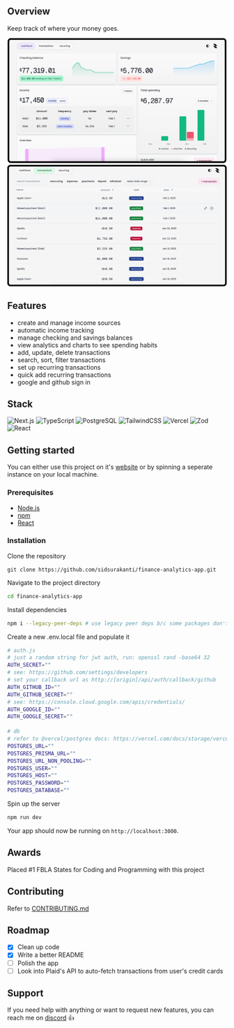 ## Overview

Keep track of where your money goes.

<img src="./public/home.png">
<img src="./docs/transactions.png">

## Features

- create and manage income sources
- automatic income tracking
- manage checking and savings balances
- view analytics and charts to see spending habits
- add, update, delete transactions
- search, sort, filter transactions
- set up recurring transactions
- quick add recurring transactions
- google and github sign in

## Stack

![Next.js](https://img.shields.io/badge/next.js-000000?style=for-the-badge&logo=nextdotjs&logoColor=white)
![TypeScript](https://img.shields.io/badge/typescript-%23007ACC.svg?style=for-the-badge&logo=typescript&logoColor=white)
![PostgreSQL](https://img.shields.io/badge/PostgreSQL-4169E1?style=for-the-badge&logo=postgresql&logoColor=white)
![TailwindCSS](https://img.shields.io/badge/tailwindcss-%2338B2AC.svg?style=for-the-badge&logo=tailwind-css&logoColor=white)
![Vercel](https://img.shields.io/badge/vercel-%23000000.svg?style=for-the-badge&logo=vercel&logoColor=white)
![Zod](https://img.shields.io/badge/-Zod-3E67B1?style=for-the-badge&logo=zod&logoColor=white)
![React](https://img.shields.io/badge/react-%2320232a.svg?style=for-the-badge&logo=react&logoColor=%2361DAFB)

## Getting started

You can either use this project on it's [website](https://pbd.vercel.app) or by spinning a seperate instance on your local machine.

### Prerequisites

- [Node.js](https://nodejs.org/)
- [npm](https://www.npmjs.com/)
- [React](https://react.dev/)

### Installation

Clone the repository

```shell
git clone https://github.com/sidsurakanti/finance-analytics-app.git
```

Navigate to the project directory

```zsh
cd finance-analytics-app
```

Install dependencies

```zsh
npm i --legacy-peer-deps # use legacy peer deps b/c some packages don't have support for React 19 yet
```

Create a new .env.local file and populate it

```bash
# auth.js
# just a random string for jwt auth, run: openssl rand -base64 32
AUTH_SECRET=""
# see: https://github.com/settings/developers
# set your callback url as http://[origin]/api/auth/callback/github
AUTH_GITHUB_ID=""
AUTH_GITHUB_SECRET=""
# see: https://console.cloud.google.com/apis/credentials/
AUTH_GOOGLE_ID=""
AUTH_GOOGLE_SECRET=""

# db
# refer to @vercel/postgres docs: https://vercel.com/docs/storage/vercel-postgres/quickstart
POSTGRES_URL=""
POSTGRES_PRISMA_URL=""
POSTGRES_URL_NON_POOLING=""
POSTGRES_USER=""
POSTGRES_HOST=""
POSTGRES_PASSWORD=""
POSTGRES_DATABASE=""
```

Spin up the server

```zsh
npm run dev
```

Your app should now be running on `http://localhost:3000`.

## Awards
Placed #1 FBLA States for Coding and Programming with this project

## Contributing

Refer to [CONTRIBUTING.md](./docs/CONTRIBUTING.md)

## Roadmap

- [x] Clean up code
- [x] Write a better README
- [ ] Polish the app
- [ ] Look into Plaid's API to auto-fetch transactions from user's credit cards

## Support

If you need help with anything or want to request new features, you can reach me on [discord](https://discord.com/users/521872289231273994) 👍
